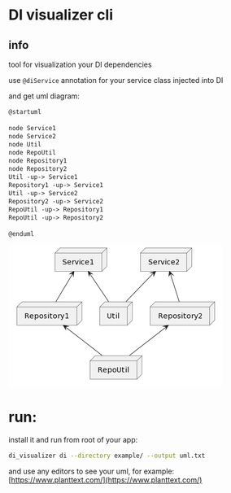 # DI visualizer cli

## info
tool for visualization your DI dependencies

use `@diService` annotation for your service class injected into DI

and get uml diagram:

```uml
@startuml

node Service1
node Service2
node Util
node RepoUtil
node Repository1
node Repository2
Util -up-> Service1
Repository1 -up-> Service1
Util -up-> Service2
Repository2 -up-> Service2
RepoUtil -up-> Repository1
RepoUtil -up-> Repository2

@enduml
```

  ![Screenshot](images/example.png)

# run:

install it and run from root of your app:

```bash
di_visualizer di --directory example/ --output uml.txt
```

and use any editors to see your uml, for example: [https://www.planttext.com/](https://www.planttext.com/)